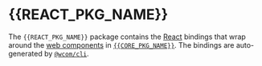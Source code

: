 # {{REACT_PKG_NAME}}

The `{{REACT_PKG_NAME}}` package contains the [React][react] bindings that wrap around the 
[web components][web-components] in [`{{CORE_PKG_NAME}}`][core]. The bindings are auto-generated 
by [`@wcom/cli`][wcom].

[react]: https://reactjs.org
[wcom]: https://github.com/mihar-22/wc-cli
[core]: https://www.npmjs.com/package/{{CORE_PKG_NAME}}
[web-components]: https://developer.mozilla.org/en-US/docs/Web/Web_Components